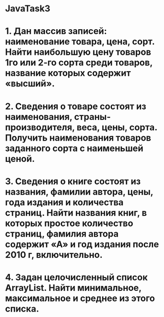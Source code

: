 # JavaTask3
# 1. Дан массив записей: наименование товара, цена, сорт. Найти наибольшую цену товаров 1го или 2-го сорта среди товаров, название которых содержит «высший».
# 2. Сведения о товаре состоят из наименования, страны-производителя, веса, цены, сорта. Получить наименования товаров заданного сорта с наименьшей ценой.
# 3. Сведения о книге состоят из названия, фамилии автора, цены, года издания и количества страниц. Найти названия книг, в которых простое количество страниц, фамилия автора содержит «А» и год издания после 2010 г, включительно.
# 4. Задан целочисленный список ArrayList. Найти минимальное, максимальное и среднее из этого списка.
